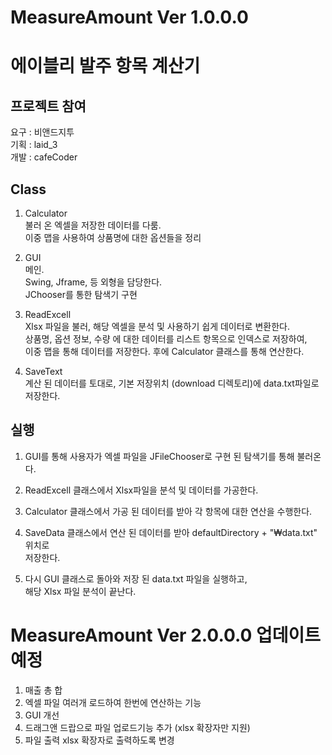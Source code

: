 # MeasureAmount Ver 1.0.0.0

# 에이블리 발주 항목 계산기  

## 프로젝트 참여 
요구 : 비앤드지투   
기획 : laid_3   
개발 : cafeCoder     

## Class   
1. Calculator  
불러 온 엑셀을 저장한 데이터를 다룸.  
이중 맵을 사용하여 상품명에 대한 옵션들을 정리   

2. GUI   
메인.  
Swing, Jframe,  등 외형을 담당한다.  
JChooser를 통한 탐색기 구현

3. ReadExcell  
Xlsx 파일을 불러, 해당 엑셀을 분석 및 사용하기 쉽게 데이터로 변환한다.  
상품명, 옵션 정보, 수량 에 대한 데이터를 리스트 항목으로 인덱스로 저장하여,  
이중 맵을 통해 데이터를 저장한다. 후에 Calculator 클래스를 통해 연산한다.  

4. SaveText  
계산 된 데이터를 토대로, 기본 저장위치 (download 디렉토리)에 data.txt파일로 
저장한다.


## 실행  
1. GUI를 통해 사용자가 엑셀 파일을 JFileChooser로 구현 된 탐색기를 통해
불러온다.   

2. ReadExcell 클래스에서 Xlsx파일을 분석 및 데이터를 가공한다.  

3. Calculator 클래스에서 가공 된 데이터를 받아 각 항목에 대한 연산을 수행한다.  

4. SaveData 클래스에서 연산 된 데이터를 받아 defaultDirectory + "₩data.txt" 위치로   
저장한다.

5. 다시 GUI 클래스로 돌아와 저장 된 data.txt 파일을 실행하고,  
해당 Xlsx 파일 분석이 끝난다.


# MeasureAmount Ver 2.0.0.0 업데이트 예정
  1. 매출 총 합
  2. 엑셀 파일 여러개 로드하여 한번에 연산하는 기능
  3. GUI 개선
  4. 드래그앤 드랍으로 파일 업로드기능 추가 (xlsx 확장자만 지원)
  5. 파일 출력 xlsx 확장자로 출력하도록 변경
